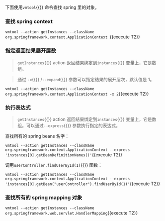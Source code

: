 下面使用`vmtool`{{}} 命令查找 spring 里的对象。

### 查找 spring context

`vmtool --action getInstances --className org.springframework.context.ApplicationContext `{{execute T2}}

### 指定返回结果展开层数

> `getInstances`{{}} action 返回结果绑定到`instances`{{}} 变量上，它是数组。

> 通过 `-x`{{}} /`--expand`{{}} 参数可以指定结果的展开层次，默认值是 1。

`vmtool --action getInstances --className org.springframework.context.ApplicationContext -x 2`{{execute T2}}

### 执行表达式

> `getInstances`{{}} action 返回结果绑定到`instances`{{}} 变量上，它是数组。可以通过`--express`{{}} 参数执行指定的表达式。

查找所有的 spring beans 名字：

`vmtool --action getInstances --className org.springframework.context.ApplicationContext --express 'instances[0].getBeanDefinitionNames()'`{{execute T2}}

调用`userController.findUserById(1)`{{}} 函数：

`vmtool --action getInstances --className org.springframework.context.ApplicationContext --express 'instances[0].getBean("userController").findUserById(1)'`{{execute T2}}

### 查找所有的 spring mapping 对象

`vmtool --action getInstances --className org.springframework.web.servlet.HandlerMapping`{{execute T2}}
